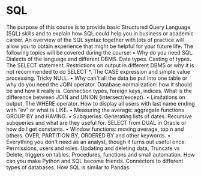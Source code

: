 # SQL
The purpose of this course is to provide basic Structured Query Language (SQL) skills and to explain how SQL could help you in business or academic career. An overview of the SQL syntax together with lots of practice will allow you to obtain experience that might be helpful for your future life.
The following topics will be covered during the course:
• Why do you need SQL. Dialects of the language and different DBMS. Data types. Casting of
types. The SELECT statement. Restrictions on output in different DBMS or why it is not
recommended to do SELECT *. The CASE expression and simple value processing. Tricky
NULL.
• Why can't all the data be put into one table or why do you need the JOIN operator.
Database normalization: how it should be and how it really is. Connection types, foreign
keys, indices. What is the difference between JOIN and UNION (intersect/except).
• Limitations on output. The WHERE operator. How to display all users with last name
ending with “ev” or what is LIKE.
• Measuring the average: aggregate functions GROUP BY and HAVING.
• Subqueries. Generating lists of dates. Recursive subqueries and what are they useful for.
SELECT from DUAL in Oracle or how do I get constants.
• Window functions: moving average, top n and others. OVER, PARTITION BY, ORDERED
BY and other keywords.
• Everything you don't need as an analyst, though it turns out useful once. Permissions,
users and roles. Updating and deleting data, Truncate vs Delete, triggers on tables.
Procedures, functions and small automation. How can you make Python and SQL become
friends. Connectors to different types of databases. How SQL is similar to Pandas.
